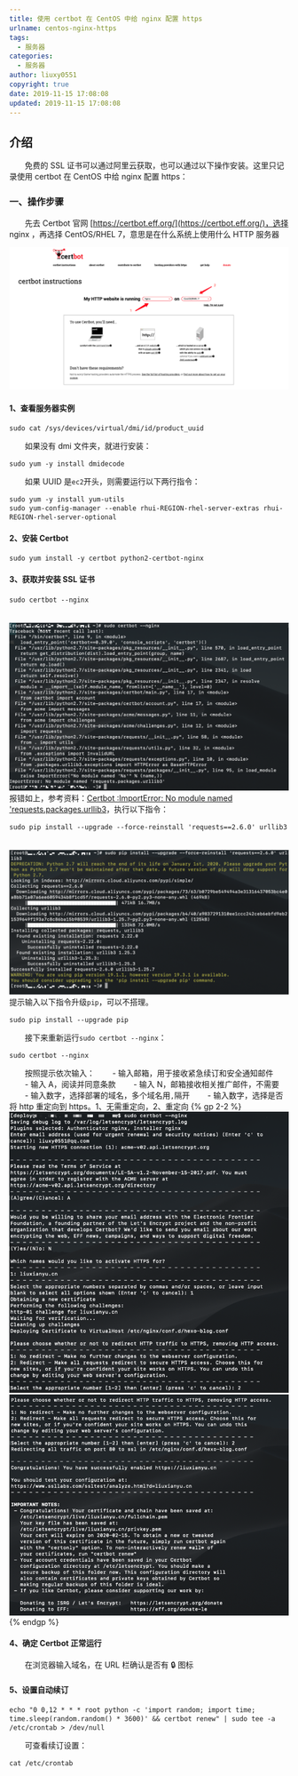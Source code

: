 ```yaml
---
title: 使用 certbot 在 CentOS 中给 nginx 配置 https
urlname: centos-nginx-https
tags:
  - 服务器
categories:
  - 服务器
author: liuxy0551
copyright: true
date: 2019-11-15 17:08:08
updated: 2019-11-15 17:08:08
---
```


## 介绍

　　免费的 SSL 证书可以通过阿里云获取，也可以通过以下操作安装。这里只记录使用 certbot 在 CentOS 中给 nginx 配置 https：
<!--more-->


### 一、操作步骤

　　先去 Certbot 官网 [https://certbot.eff.org/](https://certbot.eff.org/)，选择 nginx ，再选择 CentOS/RHEL 7，意思是在什么系统上使用什么 HTTP 服务器

![](/images/posts/centos-nginx-https/1.png)

#### 1、查看服务器实例
``` shell
sudo cat /sys/devices/virtual/dmi/id/product_uuid
```
　　如果没有 dmi 文件夹，就进行安装：
``` shell
sudo yum -y install dmidecode 
```
　　如果 UUID 是`ec2`开头，则需要运行以下两行指令：
``` shell
sudo yum -y install yum-utils
sudo yum-config-manager --enable rhui-REGION-rhel-server-extras rhui-REGION-rhel-server-optional
```

#### 2、安装 Certbot
``` shell
sudo yum install -y certbot python2-certbot-nginx
```

#### 3、获取并安装 SSL 证书
``` shell
sudo certbot --nginx
```
　　![](/images/posts/centos-nginx-https/2.png)报错如上，参考资料：[Certbot :ImportError: No module named 'requests.packages.urllib3](https://stackoverflow.com/questions/46168364/certbot-importerror-no-module-named-requests-packages-urllib3)，执行以下指令：
``` shell
sudo pip install --upgrade --force-reinstall 'requests==2.6.0' urllib3
```
　　![](/images/posts/centos-nginx-https/3.png)提示输入以下指令升级`pip`，可以不搭理。
``` shell
sudo pip install --upgrade pip
```
　　接下来重新运行`sudo certbot --nginx`：
``` shell
sudo certbot --nginx
```

　　按照提示依次输入：
　　- 输入邮箱，用于接收紧急续订和安全通知邮件
　　- 输入 A，阅读并同意条款
　　- 输入 N，邮箱接收相关推广邮件，不需要
　　- 输入数字，选择部署的域名，多个域名用`,`隔开
　　- 输入数字，选择是否将 http 重定向到 https。1、无需重定向，2、重定向
    {% gp 2-2 %}
    ![](/images/posts/centos-nginx-https/4.png)
    ![](/images/posts/centos-nginx-https/5.png)
    {% endgp %}
    
#### 4、确定 Certbot 正常运行 

　　在浏览器输入域名，在 URL 栏确认是否有 🔒 图标

#### 5、设置自动续订
``` shell
echo "0 0,12 * * * root python -c 'import random; import time; time.sleep(random.random() * 3600)' && certbot renew" | sudo tee -a /etc/crontab > /dev/null
```
　　可查看续订设置：
``` shell
cat /etc/crontab
```
